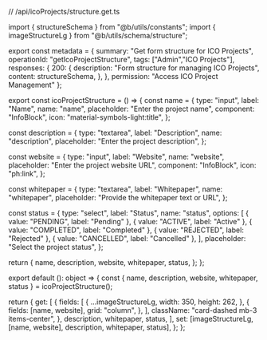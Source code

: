 // /api/icoProjects/structure.get.ts

import { structureSchema } from "@b/utils/constants";
import { imageStructureLg } from "@b/utils/schema/structure";

export const metadata = {
  summary: "Get form structure for ICO Projects",
  operationId: "getIcoProjectStructure",
  tags: ["Admin","ICO Projects"],
  responses: {
    200: {
      description: "Form structure for managing ICO Projects",
      content: structureSchema,
    },
  },
  permission: "Access ICO Project Management"
};

export const icoProjectStructure = () => {
  const name = {
    type: "input",
    label: "Name",
    name: "name",
    placeholder: "Enter the project name",
    component: "InfoBlock",
    icon: "material-symbols-light:title",
  };

  const description = {
    type: "textarea",
    label: "Description",
    name: "description",
    placeholder: "Enter the project description",
  };

  const website = {
    type: "input",
    label: "Website",
    name: "website",
    placeholder: "Enter the project website URL",
    component: "InfoBlock",
    icon: "ph:link",
  };

  const whitepaper = {
    type: "textarea",
    label: "Whitepaper",
    name: "whitepaper",
    placeholder: "Provide the whitepaper text or URL",
  };

  const status = {
    type: "select",
    label: "Status",
    name: "status",
    options: [
      { value: "PENDING", label: "Pending" },
      { value: "ACTIVE", label: "Active" },
      { value: "COMPLETED", label: "Completed" },
      { value: "REJECTED", label: "Rejected" },
      { value: "CANCELLED", label: "Cancelled" },
    ],
    placeholder: "Select the project status",
  };

  return {
    name,
    description,
    website,
    whitepaper,
    status,
  };
};

export default (): object => {
  const { name, description, website, whitepaper, status } =
    icoProjectStructure();

  return {
    get: [
      {
        fields: [
          {
            ...imageStructureLg,
            width: 350,
            height: 262,
          },
          {
            fields: [name, website],
            grid: "column",
          },
        ],
        className: "card-dashed mb-3 items-center",
      },
      description,
      whitepaper,
      status,
    ],
    set: [imageStructureLg, [name, website], description, whitepaper, status],
  };
};
